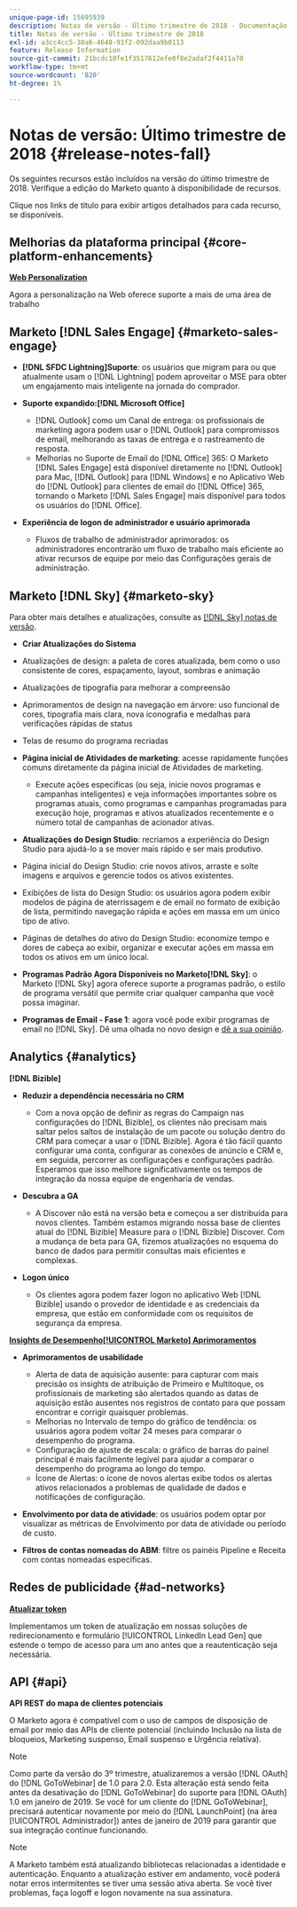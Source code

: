 ```yaml
---
unique-page-id: 15695939
description: Notas de versão - Último trimestre de 2018 - Documentação do Marketo - Documentação do produto
title: Notas de versão - Último trimestre de 2018
exl-id: a3cc4cc5-38a6-4648-91f2-092daa9b0113
feature: Release Information
source-git-commit: 21bcdc10fe1f3517612efe0f8e2adaf2f4411a70
workflow-type: tm+mt
source-wordcount: '820'
ht-degree: 1%

---
```


# Notas de versão: Último trimestre de 2018 {#release-notes-fall}

Os seguintes recursos estão incluídos na versão do último trimestre de 2018. Verifique a edição do Marketo quanto à disponibilidade de recursos.

Clique nos links de título para exibir artigos detalhados para cada recurso, se disponíveis.

## Melhorias da plataforma principal {#core-platform-enhancements}

**[Web Personalization](/help/marketo/product-docs/web-personalization/getting-started/workspaces-in-web-personalization.md)**

Agora a personalização na Web oferece suporte a mais de uma área de trabalho

## Marketo [!DNL Sales Engage] {#marketo-sales-engage}

* **[!DNL SFDC Lightning]Suporte**: os usuários que migram para ou que atualmente usam o [!DNL Lightning] podem aproveitar o MSE para obter um engajamento mais inteligente na jornada do comprador.

* **Suporte expandido:[!DNL Microsoft Office]**

   * [!DNL Outlook] como um Canal de entrega: os profissionais de marketing agora podem usar o [!DNL Outlook] para compromissos de email, melhorando as taxas de entrega e o rastreamento de resposta.
   * Melhorias no Suporte de Email do [!DNL Office] 365: O Marketo [!DNL Sales Engage] está disponível diretamente no [!DNL Outlook] para Mac, [!DNL Outlook] para [!DNL Windows] e no Aplicativo Web do [!DNL Outlook] para clientes de email do [!DNL Office] 365, tornando o Marketo [!DNL Sales Engage] mais disponível para todos os usuários do [!DNL Office].

* **Experiência de logon de administrador e usuário aprimorada**

   * Fluxos de trabalho de administrador aprimorados: os administradores encontrarão um fluxo de trabalho mais eficiente ao ativar recursos de equipe por meio das Configurações gerais de administração.

## Marketo [!DNL Sky] {#marketo-sky}

Para obter mais detalhes e atualizações, consulte as [[!DNL Sky] notas de versão](https://help.marketo.com).

* **Criar Atualizações do Sistema**

* Atualizações de design: a paleta de cores atualizada, bem como o uso consistente de cores, espaçamento, layout, sombras e animação
* Atualizações de tipografia para melhorar a compreensão
* Aprimoramentos de design na navegação em árvore: uso funcional de cores, tipografia mais clara, nova iconografia e medalhas para verificações rápidas de status
* Telas de resumo do programa recriadas

* **Página inicial de Atividades de marketing**: acesse rapidamente funções comuns diretamente da página inicial de Atividades de marketing.

   * Execute ações específicas (ou seja, inicie novos programas e campanhas inteligentes) e veja informações importantes sobre os programas atuais, como programas e campanhas programadas para execução hoje, programas e ativos atualizados recentemente e o número total de campanhas de acionador ativas.

* **Atualizações do Design Studio**: recriamos a experiência do Design Studio para ajudá-lo a se mover mais rápido e ser mais produtivo.
* Página inicial do Design Studio: crie novos ativos, arraste e solte imagens e arquivos e gerencie todos os ativos existentes.
* Exibições de lista do Design Studio: os usuários agora podem exibir modelos de página de aterrissagem e de email no formato de exibição de lista, permitindo navegação rápida e ações em massa em um único tipo de ativo.
* Páginas de detalhes do ativo do Design Studio: economize tempo e dores de cabeça ao exibir, organizar e executar ações em massa em todos os ativos em um único local.
* **Programas Padrão Agora Disponíveis no Marketo[!DNL Sky]**: o Marketo [!DNL Sky] agora oferece suporte a programas padrão, o estilo de programa versátil que permite criar qualquer campanha que você possa imaginar.
* **Programas de Email - Fase 1**: agora você pode exibir programas de email no [!DNL Sky]. Dê uma olhada no novo design e [dê a sua opinião](https://go.marketo.com/NextGenUX---USA---Apr-2018-fcp_Landing-Page-Feedback.html).

## Analytics {#analytics}

**[!DNL Bizible]**

* **Reduzir a dependência necessária no CRM**

   * Com a nova opção de definir as regras do Campaign nas configurações do [!DNL Bizible], os clientes não precisam mais saltar pelos saltos de instalação de um pacote ou solução dentro do CRM para começar a usar o [!DNL Bizible]. Agora é tão fácil quanto configurar uma conta, configurar as conexões de anúncio e CRM e, em seguida, percorrer as configurações e configurações padrão. Esperamos que isso melhore significativamente os tempos de integração da nossa equipe de engenharia de vendas.

* **Descubra a GA**

   * A Discover não está na versão beta e começou a ser distribuída para novos clientes. Também estamos migrando nossa base de clientes atual do [!DNL Bizible] Measure para o [!DNL Bizible] Discover. Com a mudança de beta para GA, fizemos atualizações no esquema do banco de dados para permitir consultas mais eficientes e complexas.

* **Logon único**

   * Os clientes agora podem fazer logon no aplicativo Web [!DNL Bizible] usando o provedor de identidade e as credenciais da empresa, que estão em conformidade com os requisitos de segurança da empresa.

**[Insights de Desempenho[!UICONTROL Marketo] Aprimoramentos](/help/marketo/product-docs/reporting/performance-insights/performance-insights-overview.md)**

* **Aprimoramentos de usabilidade**

   * Alerta de data de aquisição ausente: para capturar com mais precisão os insights de atribuição de Primeiro e Multitoque, os profissionais de marketing são alertados quando as datas de aquisição estão ausentes nos registros de contato para que possam encontrar e corrigir quaisquer problemas.
   * Melhorias no Intervalo de tempo do gráfico de tendência: os usuários agora podem voltar 24 meses para comparar o desempenho do programa.
   * Configuração de ajuste de escala: o gráfico de barras do painel principal é mais facilmente legível para ajudar a comparar o desempenho do programa ao longo do tempo.
   * Ícone de Alertas: o ícone de novos alertas exibe todos os alertas ativos relacionados a problemas de qualidade de dados e notificações de configuração.

* **Envolvimento por data de atividade**: os usuários podem optar por visualizar as métricas de Envolvimento por data de atividade ou período de custo.
* **Filtros de contas nomeadas do ABM**: filtre os painéis Pipeline e Receita com contas nomeadas específicas.

## Redes de publicidade {#ad-networks}

**[Atualizar token](/help/marketo/product-docs/demand-generation/social/social-functions/set-up-linkedin-lead-gen-forms.md)**

Implementamos um token de atualização em nossas soluções de redirecionamento e formulário [!UICONTROL LinkedIn Lead Gen] que estende o tempo de acesso para um ano antes que a reautenticação seja necessária.

## API {#api}

**API REST do mapa de clientes potenciais**

O Marketo agora é compatível com o uso de campos de disposição de email por meio das APIs de cliente potencial (incluindo Inclusão na lista de bloqueios, Marketing suspenso, Email suspenso e Urgência relativa).

>[!NOTE]
>
>Como parte da versão do 3º trimestre, atualizaremos a versão [!DNL OAuth] do [!DNL GoToWebinar] de 1.0 para 2.0. Esta alteração está sendo feita antes da desativação do [!DNL GoToWebinar] do suporte para [!DNL OAuth] 1.0 em janeiro de 2019. Se você for um cliente do [!DNL GoToWebinar], precisará autenticar novamente por meio do [!DNL LaunchPoint] (na área [!UICONTROL Administrador]) antes de janeiro de 2019 para garantir que sua integração continue funcionando.

>[!NOTE]
>
>A Marketo também está atualizando bibliotecas relacionadas a identidade e autenticação. Enquanto a atualização estiver em andamento, você poderá notar erros intermitentes se tiver uma sessão ativa aberta. Se você tiver problemas, faça logoff e logon novamente na sua assinatura.
